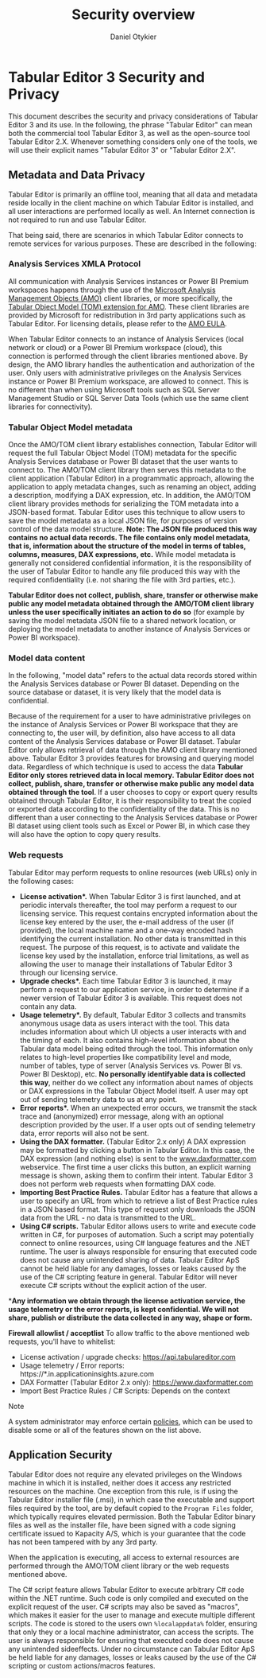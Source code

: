 ﻿---
uid: security-privacy
title: Security overview
author: Daniel Otykier
updated: 2021-06-15
---
# Tabular Editor 3 Security and Privacy

This document describes the security and privacy considerations of Tabular Editor 3 and its use. In the following, the phrase "Tabular Editor" can mean both the commercial tool Tabular Editor 3, as well as the open-source tool Tabular Editor 2.X. Whenever something considers only one of the tools, we will use their explicit names "Tabular Editor 3" or "Tabular Editor 2.X".

## Metadata and Data Privacy

Tabular Editor is primarily an offline tool, meaning that all data and metadata reside locally in the client machine on which Tabular Editor is installed, and all user interactions are performed locally as well. An Internet connection is not required to run and use Tabular Editor.

That being said, there are scenarios in which Tabular Editor connects to remote services for various purposes. These are described in the following:

### Analysis Services XMLA Protocol

All communication with Analysis Services instances or Power BI Premium workspaces happens through the use of the [Microsoft Analysis Management Objects (AMO)](https://docs.microsoft.com/en-us/analysis-services/amo/developing-with-analysis-management-objects-amo?view=asallproducts-allversions) client libraries, or more specifically, the [Tabular Object Model (TOM) extension for AMO](https://docs.microsoft.com/en-us/analysis-services/tom/introduction-to-the-tabular-object-model-tom-in-analysis-services-amo?view=asallproducts-allversions). These client libraries are provided by Microsoft for redistribution in 3rd party applications such as Tabular Editor. For licensing details, please refer to the [AMO EULA](https://go.microsoft.com/fwlink/?linkid=852989).

When Tabular Editor connects to an instance of Analysis Services (local network or cloud) or a Power BI Premium workspace (cloud), this connection is performed through the client libraries mentioned above. By design, the AMO library handles the authentication and authorization of the user. Only users with administrative privileges on the Analysis Services instance or Power BI Premium workspace, are allowed to connect. This is no different than when using Microsoft tools such as SQL Server Management Studio or SQL Server Data Tools (which use the same client libraries for connectivity).

### Tabular Object Model metadata

Once the AMO/TOM client library establishes connection, Tabular Editor will request the full Tabular Object Model (TOM) metadata for the specific Analysis Services database or Power BI dataset that the user wants to connect to. The AMO/TOM client library then serves this metadata to the client application (Tabular Editor) in a programmatic approach, allowing the application to apply metadata changes, such as renaming an object, adding a description, modifying a DAX expression, etc. In addition, the AMO/TOM client library provides methods for serializing the TOM metadata into a JSON-based format. Tabular Editor uses this technique to allow users to save the model metadata as a local JSON file, for purposes of version control of the data model structure. **Note: The JSON file produced this way contains no actual data records. The file contains only model metadata, that is, information about the structure of the model in terms of tables, columns, measures, DAX expressions, etc.** While model metadata is generally not considered confidential information, it is the responsibility of the user of Tabular Editor to handle any file produced this way with the required confidentiality (i.e. not sharing the file with 3rd parties, etc.).

**Tabular Editor does not collect, publish, share, transfer or otherwise make public any model metadata obtained through the AMO/TOM client library unless the user specifically initiates an action to do so** (for example by saving the model metadata JSON file to a shared network location, or deploying the model metadata to another instance of Analysis Services or Power BI workspace).

### Model data content

In the following, "model data" refers to the actual data records stored within the Analysis Services database or Power BI dataset. Depending on the source database or dataset, it is very likely that the model data is confidential.

Because of the requirement for a user to have administrative privileges on the instance of Analysis Services or Power BI workspace that they are connecting to, the user will, by definition, also have access to all data content of the Analysis Services database or Power BI dataset. Tabular Editor only allows retrieval of data through the AMO client library mentioned above. Tabular Editor 3 provides features for browsing and querying model data. Regardless of which technique is used to access the data **Tabular Editor only stores retrieved data in local memory. Tabular Editor does not collect, publish, share, transfer or otherwise make public any model data obtained through the tool**. If a user chooses to copy or export query results obtained through Tabular Editor, it is their responsibility to treat the copied or exported data according to the confidentiality of the data. This is no different than a user connecting to the Analysis Services database or Power BI dataset using client tools such as Excel or Power BI, in which case they will also have the option to copy query results.

### Web requests

Tabular Editor may perform requests to online resources (web URLs) only in the following cases:

- **License activation\*.** When Tabular Editor 3 is first launched, and at periodic intervals thereafter, the tool may perform a request to our licensing service. This request contains encrypted information about the license key entered by the user, the e-mail address of the user (if provided), the local machine name and a one-way encoded hash identifying the current installation. No other data is transmitted in this request. The purpose of this request, is to activate and validate the license key used by the installation, enforce trial limitations, as well as allowing the user to manage their installations of Tabular Editor 3 through our licensing service.
- **Upgrade checks\*.** Each time Tabular Editor 3 is launched, it may perform a request to our application service, in order to determine if a newer version of Tabular Editor 3 is available. This request does not contain any data.
- **Usage telemetry\*.** By default, Tabular Editor 3 collects and transmits anonymous usage data as users interact with the tool. This data includes information about which UI objects a user interacts with and the timing of each. It also contains high-level information about the Tabular data model being edited through the tool. This information only relates to high-level properties like compatibility level and mode, number of tables, type of server (Analysis Services vs. Power BI vs. Power BI Desktop), etc. **No personally identifyable data is collected this way**, neither do we collect any information about names of objects or DAX expressions in the Tabular Object Model itself. A user may opt out of sending telemetry data to us at any point.
- **Error reports\*.** When an unexpected error occurs, we transmit the stack trace and (anonymized) error message, along with an optional description provided by the user. If a user opts out of sending telemetry data, error reports will also not be sent.
- **Using the DAX formatter.** (Tabular Editor 2.x only) A DAX expression may be formatted by clicking a button in Tabular Editor. In this case, the DAX expression (and nothing else) is sent to the www.daxformatter.com webservice. The first time a user clicks this button, an explicit warning message is shown, asking them to confirm their intent. Tabular Editor 3 does not perform web requests when formatting DAX code.
- **Importing Best Practice Rules.** Tabular Editor has a feature that allows a user to specify an URL from which to retrieve a list of Best Practice rules in a JSON based format. This type of request only downloads the JSON data from the URL - no data is transmitted to the URL.
- **Using C# scripts.** Tabular Editor allows users to write and execute code written in C#, for purposes of automation. Such a script may potentially connect to online resources, using C# language features and the .NET runtime. The user is always responsible for ensuring that executed code does not cause any unintended sharing of data. Tabular Editor ApS cannot be held liable for any damages, losses or leaks caused by the use of the C# scripting feature in general. Tabular Editor will never execute C# scripts without the explicit action of the user.

\***Any information we obtain through the license activation service, the usage telemetry or the error reports, is kept confidential. We will not share, publish or distribute the data collected in any way, shape or form.**

**Firewall allowlist / acceptlist**
To allow traffic to the above mentioned web requests, you'll have to whitelist:
- License activation / upgrade checks: https://api.tabulareditor.com
- Usage telemetry / Error reports: https://*.in.applicationinsights.azure.com
- DAX Formatter (Tabular Editor 2.x only): https://www.daxformatter.com
- Import Best Practice Rules / C# Scripts: Depends on the context

> [!NOTE]
> A system administrator may enforce certain [policies](https://docs.tabulareditor.com/common/policies.html), which can be used to disable some or all of the features shown on the list above.

## Application Security

Tabular Editor does not require any elevated privileges on the Windows machine in which it is installed, neither does it access any restricted resources on the machine. One exception from this rule, is if using the Tabular Editor installer file (.msi), in which case the executable and support files required by the tool, are by default copied to the `Program Files` folder, which typically requires elevated permission. Both the Tabular Editor binary files as well as the installer file, have been signed with a code signing certificate issued to Kapacity A/S, which is your guarantee that the code has not been tampered with by any 3rd party.

When the application is executing, all access to external resources are performed through the AMO/TOM client library or the web requests mentioned above.

The C# script feature allows Tabular Editor to execute arbitrary C# code within the .NET runtime. Such code is only compiled and executed on the explicit request of the user. C# scripts may also be saved as "macros", which makes it easier for the user to manage and execute multiple different scripts. The code is stored to the users own `%localappdata%` folder, ensuring that only they or a local machine administrator, can access the scripts. The user is always responsible for ensuring that executed code does not cause any unintended sideeffects. Under no circumstance can Tabular Editor ApS be held liable for any damages, losses or leaks caused by the use of the C# scripting or custom actions/macros features.
